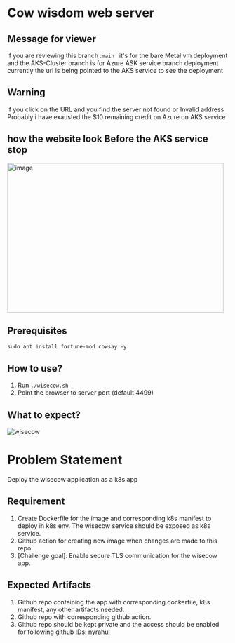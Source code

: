 # Cow wisdom web server

## Message for viewer

if you are reviewing this branch :``` main  ``` it's for the bare Metal vm deployment and the AKS-Cluster branch is for Azure ASK service branch deployment currently the url is being pointed to the AKS service to see the deployment 

## Warning 

if you click on the URL and you find the server not found or Invalid address Probably i have exausted the $10 remaining credit on Azure on AKS service 


## how the website look Before the AKS service stop 


<img width="493" height="341" alt="image" src="https://github.com/user-attachments/assets/095c5b48-ebbd-446e-a342-65312b5eed51" />


## Prerequisites

```
sudo apt install fortune-mod cowsay -y
```

## How to use?

1. Run `./wisecow.sh`
2. Point the browser to server port (default 4499)

## What to expect?
![wisecow](https://github.com/nyrahul/wisecow/assets/9133227/8d6bfde3-4a5a-480e-8d55-3fef60300d98)

# Problem Statement
Deploy the wisecow application as a k8s app

## Requirement
1. Create Dockerfile for the image and corresponding k8s manifest to deploy in k8s env. The wisecow service should be exposed as k8s service.
2. Github action for creating new image when changes are made to this repo
3. [Challenge goal]: Enable secure TLS communication for the wisecow app.

## Expected Artifacts
1. Github repo containing the app with corresponding dockerfile, k8s manifest, any other artifacts needed.
2. Github repo with corresponding github action.
3. Github repo should be kept private and the access should be enabled for following github IDs: nyrahul
